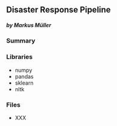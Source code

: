 ## Disaster Response Pipeline
##### by Markus Müller

### Summary




### Libraries
- numpy
- pandas
- sklearn
- nltk


### Files
- XXX
